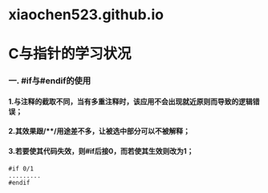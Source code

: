 # xiaochen523.github.io

# C与指针的学习状况

### 一. #if与#endif的使用

#### 1.与注释的截取不同，当有多重注释时，该应用不会出现就近原则而导致的逻辑错误；
#### 2.其效果跟/**/用途差不多，让被选中部分可以不被解释；
#### 3.若要使其代码失效，则#if后接0，而若使其生效则改为1；
```
#if 0/1
.........
#endif
```
